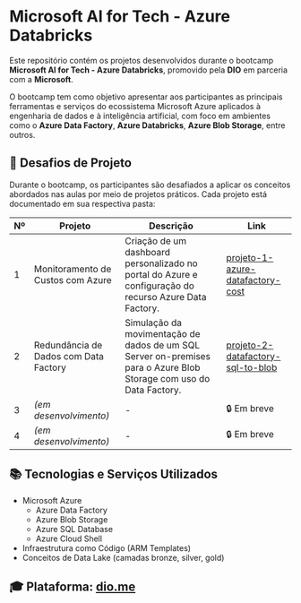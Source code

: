 # Microsoft AI for Tech - Azure Databricks

Este repositório contém os projetos desenvolvidos durante o bootcamp **Microsoft AI for Tech - Azure Databricks**, promovido pela **DIO** em parceria com a **Microsoft**.

O bootcamp tem como objetivo apresentar aos participantes as principais ferramentas e serviços do ecossistema Microsoft Azure aplicados à engenharia de dados e à inteligência artificial, com foco em ambientes como o **Azure Data Factory**, **Azure Databricks**, **Azure Blob Storage**, entre outros.


## 📁 Desafios de Projeto

Durante o bootcamp, os participantes são desafiados a aplicar os conceitos abordados nas aulas por meio de projetos práticos. Cada projeto está documentado em sua respectiva pasta:

| Nº | Projeto | Descrição | Link |
|----|---------|-----------|------|
| 1 | Monitoramento de Custos com Azure | Criação de um dashboard personalizado no portal do Azure e configuração do recurso Azure Data Factory. | [projeto-1-azure-datafactory-cost](./projeto-1-azure-datafactory-cost) |
| 2 | Redundância de Dados com Data Factory | Simulação da movimentação de dados de um SQL Server on-premises para o Azure Blob Storage com uso do Data Factory. | [projeto-2-datafactory-sql-to-blob](./projeto-2-datafactory-sql-to-blob) |
| 3 | *(em desenvolvimento)* | - | 🔒 Em breve |
| 4 | *(em desenvolvimento)* | - | 🔒 Em breve |



## 📚 Tecnologias e Serviços Utilizados

- Microsoft Azure
  - Azure Data Factory
  - Azure Blob Storage
  - Azure SQL Database
  - Azure Cloud Shell
- Infraestrutura como Código (ARM Templates)
- Conceitos de Data Lake (camadas bronze, silver, gold)



**🎓 Plataforma:** [dio.me](https://dio.me)  
---
